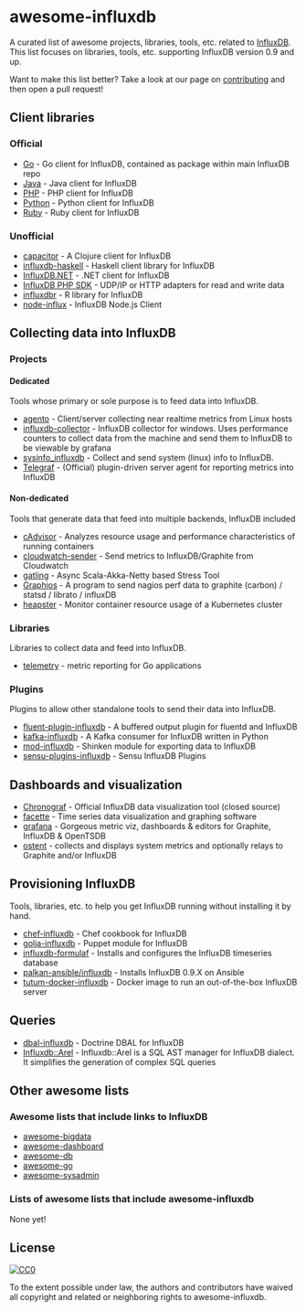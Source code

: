 # awesome-influxdb

A curated list of awesome projects, libraries, tools, etc. related to [InfluxDB](https://influxdb.com/).
This list focuses on libraries, tools, etc. supporting InfluxDB version 0.9 and up.

Want to make this list better?
Take a look at our page on [contributing](CONTRIBUTING.md) and then open a pull request!

## Client libraries

### Official

* [Go](https://github.com/influxdb/influxdb/tree/master/client) - Go client for InfluxDB, contained as package within main InfluxDB repo
* [Java](https://github.com/influxdb/influxdb-java) - Java client for InfluxDB
* [PHP](https://github.com/influxdb/influxdb-php) - PHP client for InfluxDB
* [Python](https://github.com/influxdb/influxdb-python) - Python client for InfluxDB
* [Ruby](https://github.com/influxdb/influxdb-ruby) - Ruby client for InfluxDB

### Unofficial

* [capacitor](https://github.com/olauzon/capacitor) - A Clojure client for InfluxDB
* [influxdb-haskell](https://github.com/maoe/influxdb-haskell) - Haskell client library for InfluxDB
* [InfluxDB.NET](https://github.com/ziyasal/InfluxDB.Net) - .NET client for InfluxDB
* [InfluxDB PHP SDK](https://github.com/corley/influxdb-php-sdk) - UDP/IP or HTTP adapters for read and write data
* [influxdbr](https://github.com/dleutnant/influxdbr) - R library for InfluxDB
* [node-influx](https://github.com/node-influx/node-influx) - InfluxDB Node.js Client

## Collecting data into InfluxDB

### Projects

#### Dedicated

Tools whose primary or sole purpose is to feed data into InfluxDB.

* [agento](https://github.com/abrander/agento) - Client/server collecting near realtime metrics from Linux hosts
* [influxdb-collector](https://github.com/poxet/influxdb-collector) - InfluxDB collector for windows. Uses performance counters to collect data from the machine and send them to InfluxDB to be viewable by grafana
* [sysinfo_influxdb](https://github.com/novaquark/sysinfo_influxdb) - Collect and send system (linux) info to InfluxDB.
* [Telegraf](https://github.com/influxdb/telegraf) - (Official) plugin-driven server agent for reporting metrics into InfluxDB

#### Non-dedicated

Tools that generate data that feed into multiple backends, InfluxDB included

* [cAdvisor](https://github.com/google/cadvisor) - Analyzes resource usage and performance characteristics of running containers
* [cloudwatch-sender](https://github.com/BBC-News/cloudwatch-sender) - Send metrics to InfluxDB/Graphite from Cloudwatch
* [gatling](https://github.com/gatling/gatling) - Async Scala-Akka-Netty based Stress Tool
* [Graphios](https://github.com/shawn-sterling/graphios) - A program to send nagios perf data to graphite (carbon) / statsd / librato / influxDB
* [heapster](https://github.com/GoogleCloudPlatform/heapster) - Monitor container resource usage of a Kubernetes cluster

### Libraries

Libraries to collect data and feed into InfluxDB.

* [telemetry](https://github.com/arussellsaw/telemetry) - metric reporting for Go applications

### Plugins

Plugins to allow other standalone tools to send their data into InfluxDB.

* [fluent-plugin-influxdb](https://github.com/fangli/fluent-plugin-influxdb) - A buffered output plugin for fluentd and InfluxDB
* [kafka-influxdb](https://github.com/mre/kafka-influxdb) - A Kafka consumer for InfluxDB written in Python
* [mod-influxdb](https://github.com/savoirfairelinux/mod-influxdb) - Shinken module for exporting data to InfluxDB
* [sensu-plugins-influxdb](https://github.com/sensu-plugins/sensu-plugins-influxdb) - Sensu InfluxDB Plugins

## Dashboards and visualization

* [Chronograf](https://influxdb.com/chronograf/index.html) - Official InfluxDB data visualization tool (closed source)
* [facette](https://github.com/facette/facette) - Time series data visualization and graphing software
* [grafana](https://github.com/grafana/grafana) - Gorgeous metric viz, dashboards & editors for Graphite, InfluxDB & OpenTSDB
* [ostent](https://github.com/ostrost/ostent) - collects and displays system metrics and optionally relays to Graphite and/or InfluxDB

## Provisioning InfluxDB

Tools, libraries, etc. to help you get InfluxDB running without installing it by hand.

* [chef-influxdb](https://github.com/SimpleFinance/chef-influxdb) - Chef cookbook for InfluxDB
* [golja-influxdb](https://github.com/n1tr0g/golja-influxdb) - Puppet module for InfluxDB
* [influxdb-formulaf](https://github.com/saltstack-formulas/influxdb-formula) - Installs and configures the InfluxDB timeseries database
* [palkan-ansible/influxdb](https://github.com/palkan-ansible/influxdb) - Installs InfluxDB 0.9.X on Ansible
* [tutum-docker-influxdb](https://github.com/tutumcloud/influxdb) - Docker image to run an out-of-the-box InfluxDB server

## Queries

* [dbal-influxdb](https://github.com/corley/dbal-influxdb) - Doctrine DBAL for InfluxDB
* [Influxdb::Arel](https://github.com/undr/influxdb-arel) - Influxdb::Arel is a SQL AST manager for InfluxDB dialect. It simplifies the generation of complex SQL queries

## Other awesome lists

### Awesome lists that include links to InfluxDB

* [awesome-bigdata](https://github.com/onurakpolat/awesome-bigdata)
* [awesome-dashboard](https://github.com/obazoud/awesome-dashboard)
* [awesome-db](https://github.com/numetriclabz/awesome-db)
* [awesome-go](https://github.com/avelino/awesome-go)
* [awesome-sysadmin](https://github.com/kahun/awesome-sysadmin)

### Lists of awesome lists that include awesome-influxdb

None yet!

## License

[![CC0](http://i.creativecommons.org/p/zero/1.0/88x31.png)](https://creativecommons.org/publicdomain/zero/1.0/)

To the extent possible under law, the authors and contributors have waived all copyright and related or neighboring rights to awesome-influxdb.
